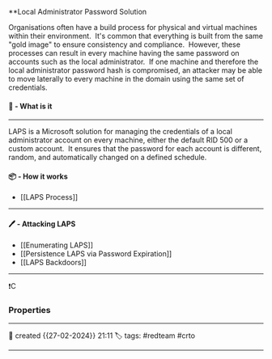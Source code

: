 
**Local Administrator Password Solution

Organisations often have a build process for physical and virtual machines within their environment.  It's common that everything is built from the same "gold image" to ensure consistency and compliance.  However, these processes can result in every machine having the same password on accounts such as the local administrator.  If one machine and therefore the local administrator password hash is compromised, an attacker may be able to move laterally to every machine in the domain using the same set of credentials.

#### 🚀 - What is it

---
LAPS is a Microsoft solution for managing the credentials of a local administrator account on every machine, either the default RID 500 or a custom account.  It ensures that the password for each account is different, random, and automatically changed on a defined schedule.

#### 📦 - How it works

- [[LAPS Process]]

---

#### 🖊️ - Attacking LAPS

- [[Enumerating LAPS]]
- [[Persistence LAPS via Password Expiration]]
- [[LAPS Backdoors]]

--- 

❗C


### Properties
---
📆 created   {{27-02-2024}} 21:11
🏷️ tags: #redteam #crto 

---
